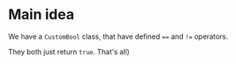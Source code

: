 ﻿# Main idea

We have a `CustomBool` class, that have defined `==` and `!=` operators.

They both just return `true`. That's all)